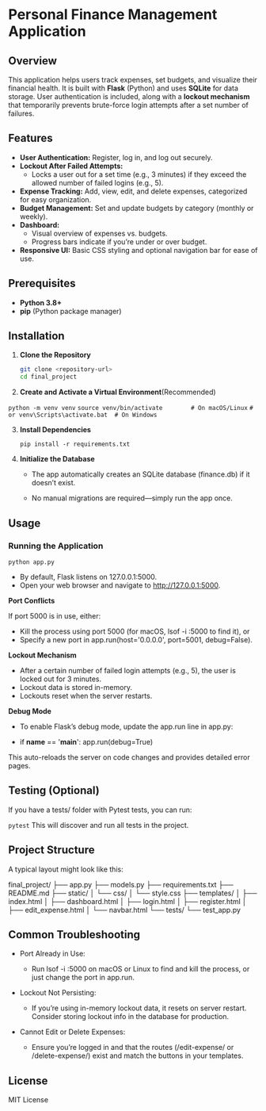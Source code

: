 # Personal Finance Management Application

## Overview
This application helps users track expenses, set budgets, and visualize their financial health. It is built with **Flask** (Python) and uses **SQLite** for data storage. User authentication is included, along with a **lockout mechanism** that temporarily prevents brute-force login attempts after a set number of failures.

## Features
- **User Authentication:** Register, log in, and log out securely.
- **Lockout After Failed Attempts:**  
  - Locks a user out for a set time (e.g., 3 minutes) if they exceed the allowed number of failed logins (e.g., 5).
- **Expense Tracking:** Add, view, edit, and delete expenses, categorized for easy organization.
- **Budget Management:** Set and update budgets by category (monthly or weekly).
- **Dashboard:**  
  - Visual overview of expenses vs. budgets.  
  - Progress bars indicate if you’re under or over budget.
- **Responsive UI:** Basic CSS styling and optional navigation bar for ease of use.

## Prerequisites
- **Python 3.8+**
- **pip** (Python package manager)

## Installation

1. **Clone the Repository**  
   ```bash
   git clone <repository-url>
   cd final_project

2. **Create and Activate a Virtual Environment**(Recommended)

`python -m venv venv`
`source venv/bin/activate        # On macOS/Linux`
`# or venv\Scripts\activate.bat  # On Windows`

3. **Install Dependencies**

    `pip install -r requirements.txt`

4. **Initialize the Database**
    - The app automatically creates an SQLite database (finance.db) if it doesn’t exist.

    - No manual migrations are required—simply run the app once.

## Usage
### Running the Application

`python app.py`
- By default, Flask listens on 127.0.0.1:5000.
- Open your web browser and navigate to http://127.0.0.1:5000.

**Port Conflicts**

If port 5000 is in use, either:

- Kill the process using port 5000 (for macOS, lsof -i :5000 to find it), or
- Specify a new port in app.run(host='0.0.0.0', port=5001, debug=False).

**Lockout Mechanism**

- After a certain number of failed login attempts (e.g., 5), the user is locked out for 3 minutes.
- Lockout data is stored in-memory.
- Lockouts reset when the server restarts.

**Debug Mode**

- To enable Flask’s debug mode, update the app.run line in app.py:

- if __name__ == '__main__':
        app.run(debug=True)

This auto-reloads the server on code changes and provides detailed error pages.

## Testing (Optional)

If you have a tests/ folder with Pytest tests, you can run:

`pytest`
This will discover and run all tests in the project.

## Project Structure

A typical layout might look like this:

final_project/
├── app.py
├── models.py
├── requirements.txt
├── README.md
├── static/
│   └── css/
│       └── style.css
├── templates/
│   ├── index.html
│   ├── dashboard.html
│   ├── login.html
│   ├── register.html
│   ├── edit_expense.html
│   └── navbar.html
└── tests/
    └── test_app.py

## Common Troubleshooting

- Port Already in Use:
    - Run lsof -i :5000 on macOS or Linux to find and kill the process, or just change the port in app.run.

- Lockout Not Persisting:
    - If you’re using in-memory lockout data, it resets on server restart. Consider storing lockout info in the database for production.

- Cannot Edit or Delete Expenses:
    - Ensure you’re logged in and that the routes (/edit-expense/<id> or /delete-expense/<id>) exist and match the buttons in your templates.

## License

MIT License
